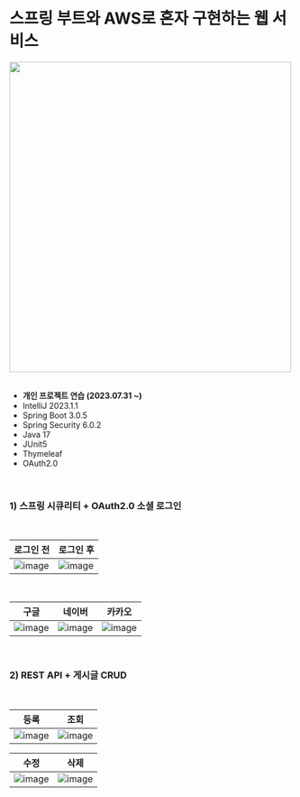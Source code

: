 

# 스프링 부트와 AWS로 혼자 구현하는 웹 서비스

<img src="https://github.com/joooonh/study-springboot-webservice/assets/116352772/7c6f4ab3-66e1-4290-ad4b-a0c54c3bdc76.png" width="500" height="550"/>
<br/>
<br/>

- **개인 프로젝트 연습 (2023.07.31 ~)**
- IntelliJ 2023.1.1
- Spring Boot 3.0.5
- Spring Security 6.0.2
- Java 17
- JUnit5
- Thymeleaf
- OAuth2.0
<br/>


### 1) 스프링 시큐리티 + OAuth2.0 소셜 로그인
<br/>

|로그인 전|로그인 후|
|---|---|
|![image](https://github.com/joooonh/study-springboot-webservice/assets/116352772/942e1e06-6467-460b-8e66-0c8e393ccc1a)|![image](https://github.com/joooonh/study-springboot-webservice/assets/116352772/eb7ea67a-ecc8-4d98-81ff-4e2a95000cdb)|

<br/>

|구글|네이버|카카오|
|---|---|---|
|![image](https://github.com/joooonh/study-springboot-webservice/assets/116352772/73dfa0ad-2917-4346-8f51-1458ce2324fe)|![image](https://github.com/joooonh/study-springboot-webservice/assets/116352772/75159aea-a25f-4dc5-b95d-1cf18fe2c590)|![image](https://github.com/joooonh/study-springboot-webservice/assets/116352772/77abe6f1-f0ad-4ffa-ab1a-8d8a1d91ea2f)|

<br/>

### 2) REST API + 게시글 CRUD
<br/>

|등록|조회|
|---|---|
|![image](https://github.com/joooonh/study-springboot-webservice/assets/116352772/aa1a975d-5e11-42b3-b314-ec49e34c5ca7)|![image](https://github.com/joooonh/study-springboot-webservice/assets/116352772/04de9143-fe09-44cb-b288-c8c27d0c9e14)|

|수정|삭제|
|---|---|
|![image](https://github.com/joooonh/study-springboot-webservice/assets/116352772/31b03470-c085-4842-95ad-88fb17899420)|![image](https://github.com/joooonh/study-springboot-webservice/assets/116352772/23cfaeea-650c-4757-957f-7da67d2f7dd2)|






